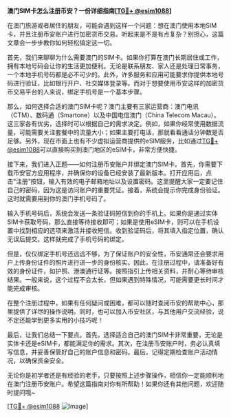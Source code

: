 **澳门SIM卡怎么注册币安？一份详细指南[[TG💪+ @esim1088](https://t.me/s/esim1088)]**

在澳门旅游或者居住的朋友，可能会遇到这样一个问题：想在澳门使用本地SIM卡，并且注册币安账户进行加密货币交易。听起来是不是有点复杂？别担心，这篇文章会一步步教你如何轻松搞定这一切。

首先，我们来聊聊为什么需要澳门的SIM卡。如果你打算在澳门长期居住或工作，拥有本地号码会让你的生活更加便利。无论是联系朋友、家人还是处理日常事务，一个本地手机号码都是必不可少的。此外，许多服务和应用可能要求你提供本地号码进行验证，比如银行开户、社交媒体登录等。而对于想要使用币安这样的加密货币交易平台的人来说，绑定手机号是一个基本步骤。

那么，如何选择合适的澳门SIM卡呢？澳门主要有三家运营商：澳门电讯（CTM）、数码通（Smartone）以及中国电信澳门（China Telecom Macau）。这三家各有优劣，选择时可以根据自己的需求决定。例如，如果你经常使用数据流量，可能需要关注套餐中的流量大小；如果主要打电话，那就看看通话分钟数是否足够。另外，现在市面上也有不少虚拟运营商提供的eSIM服务，比如通过[TG💪+ @esim1088](https://t.me/s/esim1088)可以直接购买到澳门地区的eSIM卡，非常方便快捷。

接下来，我们进入正题——如何注册币安账户并绑定澳门SIM卡。首先，你需要下载币安官方应用程序，并确保你的设备已经安装了最新版本。打开应用后，点击“注册”按钮，输入有效的电子邮箱地址以及设置密码。这里提醒大家一定要记住自己的密码，因为这是访问账户的重要凭证。接着，系统会提示你完成身份验证。这时就需要用到你的澳门手机号码了。

输入手机号码后，系统会发送一条验证码短信到你的手机上。如果你是通过实体SIM卡获取号码，那么直接等待接收即可；如果是使用eSIM卡，则可以在手机设置中找到相应的选项来激活并接收短信。收到验证码后，将其填入指定位置，确认无误后提交。这样就完成了手机号码的绑定。

但是，仅仅绑定手机号还远远不够，为了保证账户的安全性，币安通常还会要求用户上传身份证件的照片进行进一步的身份核实。因此，在注册过程中，请准备好有效的身份证件，如护照、港澳通行证等。按照指引上传相关资料，并耐心等待审核结果。一般来说，这个过程不会太长，但如果遇到特殊情况，可能需要更长时间才能完成审核。

在整个注册过程中，如果有任何疑问或困难，都可以随时查阅币安的帮助中心，那里提供了详尽的操作说明。同时，也可以加入币安社区，与其他用户交流经验，说不定还能学到更多实用的小技巧呢！

最后，让我们总结一下要点。首先，选择适合自己的澳门SIM卡非常重要，无论是实体卡还是eSIM卡，都能满足你的需求。其次，在注册币安账户时，务必认真填写信息，并妥善保管好自己的账户信息和密码。最后，记得定期检查账户活动情况，以确保资金安全。

无论你是初学者还是有经验的老手，只要按照上述步骤操作，相信你一定能顺利地在澳门注册币安账户。希望这篇指南对你有所帮助！如果你还有其他问题，欢迎随时提问哦~

[[TG💪+ @esim1088](https://t.me/s/esim1088) ![Image](https://i.postimg.cc/4NQfJmqS/Snipaste-2025-05-13-00-14-12.png)]